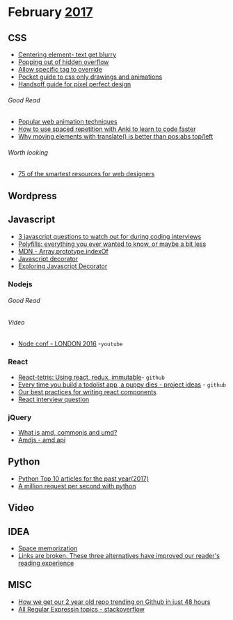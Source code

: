 # February [2017]
[2017]: https://github.com/gistnoor/Links/tree/master/Year

## CSS
* [Centering element- text get blurry](http://stackoverflow.com/questions/6411361/webkit-based-blurry-distorted-text-post-animation-via-translate3d/32329785#32329785)
* [Popping out of hidden overflow](https://css-tricks.com/popping-hidden-overflow/)
* [Allow specific tag to override](http://stackoverflow.com/questions/8837050/allow-specific-tag-to-override-overflowhidden)
* [Pocket guide to css only drawings and animations](https://journal.helabs.com/pocket-guide-to-css-only-drawings-and-animations-781470436ecc#.1haacqxjn)
* [Handsoff guide for pixel perfect design](https://medium.com/pixelpoint/handoffs-guide-for-pixel-perfect-design-part-i-8bbd95d8ffcd#.sgcjtwua4)

###### Good Read
* [Popular web animation techniques](https://uxplanet.org/popular-web-animation-techniques-a6a467309028#.pnamynk1e)
* [How to use spaced repetition with Anki to learn to code faster](https://medium.freecodecamp.com/use-spaced-repetition-with-anki-to-learn-to-code-faster-7c334d448c3c#.o36xujw4g)
* [Why moving elements with translate() is better than pos:abs top/left](https://www.paulirish.com/2012/why-moving-elements-with-translate-is-better-than-posabs-topleft/)

###### Worth looking
* [75 of the smartest resources for web designers](https://cmd-t.webydo.com/75-of-the-best-resources-for-web-designers-98208e8709a#.npr59ghan)

## Wordpress

## Javascript
* [3 javascript questions to watch out for during coding interviews](https://medium.freecodecamp.com/3-questions-to-watch-out-for-in-a-javascript-interview-725012834ccb#.dfgvqm9i1)
* [Polyfills: everything you ever wanted to know, or maybe a bit less](https://hackernoon.com/polyfills-everything-you-ever-wanted-to-know-or-maybe-a-bit-less-7c8de164e423#.vzeul3j6k)
* [MDN - Array.prototype.indexOf](https://developer.mozilla.org/en/docs/Web/JavaScript/Reference/Global_Objects/Array/indexOf)
* [Javascript decorator](https://github.com/wycats/javascript-decorators)
* [Exploring Javascript Decorator](https://medium.com/google-developers/exploring-es7-decorators-76ecb65fb841#.3xflg2ygz)

### Nodejs

###### Good Read

###### Video
* [Node conf - LONDON 2016](https://www.youtube.com/playlist?list=PL0CdgOSSGlBYnHAl_DZoy9BWvdVQjNKE2) -`youtube`

### React

* [React-tetris: Using react, redux, immutable](https://github.com/chvin/react-tetris)- `github`
* [Every time you build a todolist app, a puppy dies - project ideas](https://medium.freecodecamp.com/every-time-you-build-a-to-do-list-app-a-puppy-dies-505b54637a5d#.817h56dkn) - `github`
* [Our best practices for writing react components](https://medium.com/code-life/our-best-practices-for-writing-react-components-dec3eb5c3fc8#.don9yvyc6)
* [React interview question](https://medium.freecodecamp.com/react-interview-questions-c8a319ed02bd#.efhrmv88m)


### jQuery
* [What is amd, commonjs and umd?](http://davidbcalhoun.com/2014/what-is-amd-commonjs-and-umd/)
* [Amdjs - amd api](https://github.com/amdjs/amdjs-api)


## Python
* [Python Top 10 articles for the past year(2017)](https://medium.mybridge.co/python-top-10-articles-for-the-past-year-v-2017-6033ae8c65c9#.km1hb2f3e)
* [A million request per second with python](https://medium.freecodecamp.com/million-requests-per-second-with-python-95c137af319#.embva3yd1) 


## Video

## IDEA
* [Space memorization](https://apps.ankiweb.net/)
* [Links are broken. These three alternatives have improved our reader's reading experience](https://medium.com/de-correspondent/links-are-broken-these-three-alternatives-have-improved-our-readers-reading-experience-796c302c8930)


## MISC
* [How we get our 2 year old repo trending on Github in just 48 hours](https://medium.freecodecamp.com/how-we-got-a-2-year-old-repo-trending-on-github-in-just-48-hours-12151039d78b#.63shf5vn8)
* [All Regular Expressin topics - stackoverflow](http://stackoverflow.com/documentation/regex/topics)
